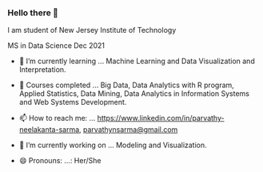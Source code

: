 ### Hello there 👋

I am student of New Jersey Institute of Technology

MS in Data Science               Dec 2021

- 🌱 I’m currently learning ... Machine Learning and Data Visualization and Interpretation.

- 🌱  Courses completed     ... Big Data, Data Analytics with R program, Applied Statistics, Data Mining, Data Analytics in Information Systems and Web Systems Development.


- 📫 How to reach me: ...        https://www.linkedin.com/in/parvathy-neelakanta-sarma, 
                                  parvathynsarma@gmail.com

- 🔭 I’m currently working on ... Modeling and Visualization.

- 😄 Pronouns: ...: Her/She


